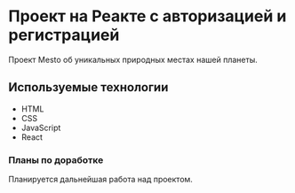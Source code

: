 # Проект на Реакте с авторизацией и регистрацией

Проект Mesto об уникальных природных местах нашей планеты.

## Используемые технологии

* HTML
* CSS
* JavaScript
* React

### Планы по доработке

Планируется дальнейшая работа над проектом.

